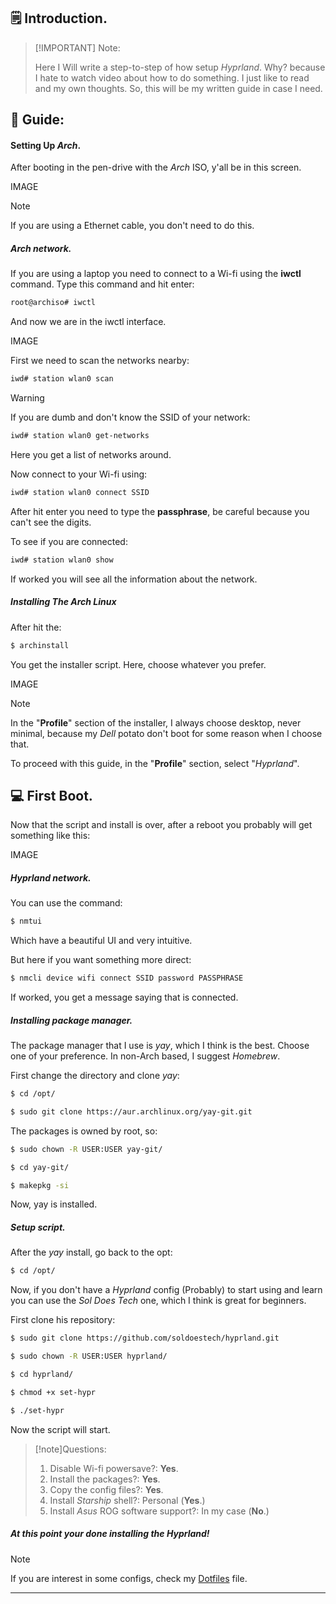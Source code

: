 ## 🗒 Introduction.

> [!IMPORTANT] Note:
>
> Here I Will write a step-to-step of how setup _Hyprland_.
> Why? because I hate to watch video about how to do something.
> I just like to read and my own thoughts.
> So, this will be my written guide in case I need.

## 📖 Guide:

#### Setting Up _Arch_.

After booting in the pen-drive with the _Arch_ ISO, y'all be in this screen.

IMAGE

> [!note]
> If you are using a Ethernet cable, you don't need to do this.

##### Arch network.

If you are using a laptop you need to connect to a Wi-fi using the **iwctl** command.
Type this command and hit enter:

```bash
root@archiso# iwctl
```

And now we are in the iwctl interface.

IMAGE

First we need to scan the networks nearby:

```bash
iwd# station wlan0 scan
```

> [!warning]
> If you are dumb and don't know the SSID of your network:
>
> ```bash
> iwd# station wlan0 get-networks
> ```
>
> Here you get a list of networks around.

Now connect to your Wi-fi using:

```bash
iwd# station wlan0 connect SSID
```

After hit enter you need to type the **passphrase**, be careful because you can't see the digits.

To see if you are connected:

```bash
iwd# station wlan0 show
```

If worked you will see all the information about the network.

##### Installing The _Arch_ Linux

After hit the:

```bash
$ archinstall
```

You get the installer script.
Here, choose whatever you prefer.

IMAGE

> [!NOTE]
> In the "**Profile**" section of the installer, I always choose desktop, never minimal, because my _Dell_ potato don't boot for some reason when I choose that.

To proceed with this guide, in the "**Profile**" section, select "_Hyprland_".

## 💻 First Boot.

Now that the script and install is over, after a reboot you probably will get something like this:

IMAGE

##### Hyprland network.

You can use the command:

```bash
$ nmtui
```

Which have a beautiful UI and very intuitive.

But here if you want something more direct:

```bash
$ nmcli device wifi connect SSID password PASSPHRASE
```

If worked, you get a message saying that is connected.

##### Installing package manager.

The package manager that I use is _yay_, which I think is the best.
Choose one of your preference.
In non-Arch based, I suggest _Homebrew_.

First change the directory and clone _yay_:

```bash
$ cd /opt/

$ sudo git clone https://aur.archlinux.org/yay-git.git
```

The packages is owned by root, so:

```bash
$ sudo chown -R USER:USER yay-git/

$ cd yay-git/

$ makepkg -si
```

Now, yay is installed.

##### Setup script.

After the _yay_ install, go back to the opt:

```bash
$ cd /opt/
```

Now, if you don't have a _Hyprland_ config (Probably) to start using and learn you can use the _Sol Does Tech_ one, which I think is great for beginners.

First clone his repository:

```bash
$ sudo git clone https://github.com/soldoestech/hyprland.git

$ sudo chown -R USER:USER hyprland/

$ cd hyprland/

$ chmod +x set-hypr

$ ./set-hypr
```

Now the script will start.

> [!note]Questions:
>
> 1. Disable Wi-fi powersave?: **Yes**.
> 2. Install the packages?: **Yes**.
> 3. Copy the config files?: **Yes**.
> 4. Install _Starship_ shell?: Personal (**Yes**.)
> 5. Install _Asus_ ROG software support?: In my case (**No**.)

##### At this point your done installing the _Hyprland_!

> [!NOTE]
>
> If you are interest in some configs, check my [Dotfiles](/getting-started/dotfiles) file.

---
